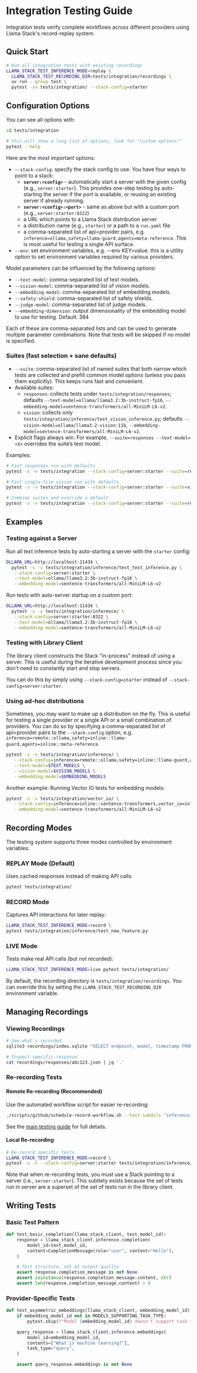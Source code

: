 # Integration Testing Guide

Integration tests verify complete workflows across different providers using Llama Stack's record-replay system.

## Quick Start

```bash
# Run all integration tests with existing recordings
LLAMA_STACK_TEST_INFERENCE_MODE=replay \
  LLAMA_STACK_TEST_RECORDING_DIR=tests/integration/recordings \
  uv run --group test \
  pytest -sv tests/integration/ --stack-config=starter
```

## Configuration Options

You can see all options with:
```bash
cd tests/integration

# this will show a long list of options, look for "Custom options:"
pytest --help
```

Here are the most important options:
- `--stack-config`: specify the stack config to use. You have four ways to point to a stack:
  - **`server:<config>`** - automatically start a server with the given config (e.g., `server:starter`). This provides one-step testing by auto-starting the server if the port is available, or reusing an existing server if already running.
  - **`server:<config>:<port>`** - same as above but with a custom port (e.g., `server:starter:8322`)
  - a URL which points to a Llama Stack distribution server
  - a distribution name (e.g., `starter`) or a path to a `run.yaml` file
  - a comma-separated list of api=provider pairs, e.g. `inference=ollama,safety=llama-guard,agents=meta-reference`. This is most useful for testing a single API surface.
- `--env`: set environment variables, e.g. --env KEY=value. this is a utility option to set environment variables required by various providers.

Model parameters can be influenced by the following options:
- `--text-model`: comma-separated list of text models.
- `--vision-model`: comma-separated list of vision models.
- `--embedding-model`: comma-separated list of embedding models.
- `--safety-shield`: comma-separated list of safety shields.
- `--judge-model`: comma-separated list of judge models.
- `--embedding-dimension`: output dimensionality of the embedding model to use for testing. Default: 384

Each of these are comma-separated lists and can be used to generate multiple parameter combinations. Note that tests will be skipped
if no model is specified.

### Suites (fast selection + sane defaults)

- `--suite`: comma-separated list of named suites that both narrow which tests are collected and prefill common model options (unless you pass them explicitly). This keeps runs fast and convenient.
- Available suites:
  - `responses`: collects tests under `tests/integration/responses`; defaults `--text-model=ollama/llama3.2:3b-instruct-fp16`, `--embedding-model=sentence-transformers/all-MiniLM-L6-v2`.
  - `vision`: collects only `tests/integration/inference/test_vision_inference.py`; defaults `--vision-model=ollama/llama3.2-vision:11b`, `--embedding-model=sentence-transformers/all-MiniLM-L6-v2`.
- Explicit flags always win. For example, `--suite=responses --text-model=<X>` overrides the suite’s text model.

Examples:

```bash
# Fast responses run with defaults
pytest -s -v tests/integration --stack-config=server:starter --suite=responses

# Fast single-file vision run with defaults
pytest -s -v tests/integration --stack-config=server:starter --suite=vision

# Combine suites and override a default
pytest -s -v tests/integration --stack-config=server:starter --suite=responses,vision --embedding-model=text-embedding-3-small
```

## Examples

### Testing against a Server

Run all text inference tests by auto-starting a server with the `starter` config:

```bash
OLLAMA_URL=http://localhost:11434 \
  pytest -s -v tests/integration/inference/test_text_inference.py \
   --stack-config=server:starter \
   --text-model=ollama/llama3.2:3b-instruct-fp16 \
   --embedding-model=sentence-transformers/all-MiniLM-L6-v2
```

Run tests with auto-server startup on a custom port:

```bash
OLLAMA_URL=http://localhost:11434 \
  pytest -s -v tests/integration/inference/ \
   --stack-config=server:starter:8322 \
   --text-model=ollama/llama3.2:3b-instruct-fp16 \
   --embedding-model=sentence-transformers/all-MiniLM-L6-v2
```

### Testing with Library Client

The library client constructs the Stack "in-process" instead of using a server. This is useful during the iterative development process since you don't need to constantly start and stop servers.


You can do this by simply using `--stack-config=starter` instead of `--stack-config=server:starter`.


### Using ad-hoc distributions

Sometimes, you may want to make up a distribution on the fly. This is useful for testing a single provider or a single API or a small combination of providers. You can do so by specifying a comma-separated list of api=provider pairs to the `--stack-config` option, e.g. `inference=remote::ollama,safety=inline::llama-guard,agents=inline::meta-reference`.

```bash
pytest -s -v tests/integration/inference/ \
   --stack-config=inference=remote::ollama,safety=inline::llama-guard,agents=inline::meta-reference \
   --text-model=$TEXT_MODELS \
   --vision-model=$VISION_MODELS \
   --embedding-model=$EMBEDDING_MODELS
```

Another example: Running Vector IO tests for embedding models:

```bash
pytest -s -v tests/integration/vector_io/ \
   --stack-config=inference=inline::sentence-transformers,vector_io=inline::sqlite-vec \
   --embedding-model=sentence-transformers/all-MiniLM-L6-v2
```

## Recording Modes

The testing system supports three modes controlled by environment variables:

### REPLAY Mode (Default)
Uses cached responses instead of making API calls:
```bash
pytest tests/integration/
```
### RECORD Mode
Captures API interactions for later replay:
```bash
LLAMA_STACK_TEST_INFERENCE_MODE=record \
pytest tests/integration/inference/test_new_feature.py
```

### LIVE Mode
Tests make real API calls (but not recorded):
```bash
LLAMA_STACK_TEST_INFERENCE_MODE=live pytest tests/integration/
```

By default, the recording directory is `tests/integration/recordings`. You can override this by setting the `LLAMA_STACK_TEST_RECORDING_DIR` environment variable.

## Managing Recordings

### Viewing Recordings
```bash
# See what's recorded
sqlite3 recordings/index.sqlite "SELECT endpoint, model, timestamp FROM recordings;"

# Inspect specific response
cat recordings/responses/abc123.json | jq '.'
```

### Re-recording Tests

#### Remote Re-recording (Recommended)
Use the automated workflow script for easier re-recording:
```bash
./scripts/github/schedule-record-workflow.sh --test-subdirs "inference,agents"
```
See the [main testing guide](../README.md#remote-re-recording-recommended) for full details.

#### Local Re-recording
```bash
# Re-record specific tests
LLAMA_STACK_TEST_INFERENCE_MODE=record \
pytest -s -v --stack-config=server:starter tests/integration/inference/test_modified.py
```

Note that when re-recording tests, you must use a Stack pointing to a server (i.e., `server:starter`). This subtlety exists because the set of tests run in server are a superset of the set of tests run in the library client.

## Writing Tests

### Basic Test Pattern
```python
def test_basic_completion(llama_stack_client, text_model_id):
    response = llama_stack_client.inference.completion(
        model_id=text_model_id,
        content=CompletionMessage(role="user", content="Hello"),
    )

    # Test structure, not AI output quality
    assert response.completion_message is not None
    assert isinstance(response.completion_message.content, str)
    assert len(response.completion_message.content) > 0
```

### Provider-Specific Tests
```python
def test_asymmetric_embeddings(llama_stack_client, embedding_model_id):
    if embedding_model_id not in MODELS_SUPPORTING_TASK_TYPE:
        pytest.skip(f"Model {embedding_model_id} doesn't support task types")

    query_response = llama_stack_client.inference.embeddings(
        model_id=embedding_model_id,
        contents=["What is machine learning?"],
        task_type="query",
    )

    assert query_response.embeddings is not None
```
